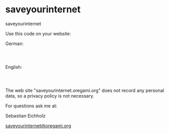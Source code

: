 # saveyourinternet
saveyourinternet

Use this code on your website:

German:
<pre><code><script>var saveyourinternet_language = 'de';</script>
<script async src="https://saveyourinternet.oregami.org/saveyourinternet.js"></script></code></pre>

English:
<pre><code><script>var saveyourinternet_language = 'en';</script>
<script async src="https://saveyourinternet.oregami.org/saveyourinternet.js"></script></code></pre>

The web site "saveyourinternet.oregami.org" does not record any personal data, so a privacy policy is not necessary.

For questions ask me at:

Sebastian Eichholz

saveyourinternet@oregami.org
